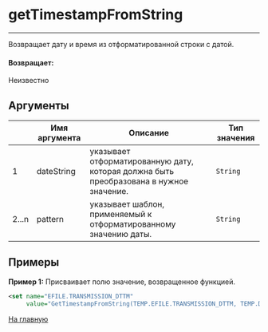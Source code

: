 # getTimestampFromString

---

Возвращает дату и время из отформатированной строки с датой.

#### Возвращает:

Неизвестно

## Аргументы

|  | Имя аргумента | Описание | Тип значения |
| --- | --- | --- | --- |
| 1 | dateString | указывает отформатированную дату, которая должна быть преобразована в нужное значение. | `String` |
| 2...n | pattern | указывает шаблон, применяемый к отформатированному значению даты. | `String` |

## Примеры

**Пример 1:** Присваивает полю значение, возвращенное функцией.
```xml
<set name="EFILE.TRANSMISSION_DTTM"
     value="GetTimestampFromString(TEMP.EFILE.TRANSMISSION_DTTM, TEMP.DTTM_PATTERN)" />
```



[На главную](./ecmfunctions/)